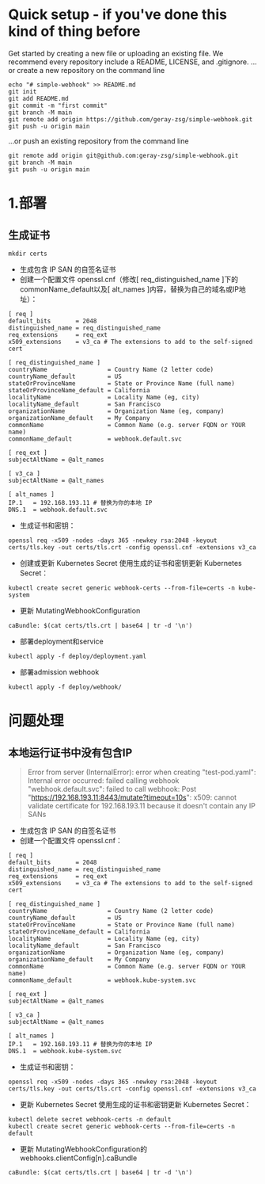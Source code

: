 # Quick setup - if you've done this kind of thing before
Get started by creating a new file or uploading an existing file. We recommend every repository include a README, LICENSE, and .gitignore.
…or create a new repository on the command line
```
echo "# simple-webhook" >> README.md
git init
git add README.md
git commit -m "first commit"
git branch -M main
git remote add origin https://github.com/geray-zsg/simple-webhook.git
git push -u origin main
```
…or push an existing repository from the command line
```
git remote add origin git@github.com:geray-zsg/simple-webhook.git
git branch -M main
git push -u origin main
```

# 1.部署
## 生成证书
```
mkdir certs
```

- 生成包含 IP SAN 的自签名证书
- 创建一个配置文件 openssl.cnf（修改[ req_distinguished_name ]下的commonName_default以及[ alt_names ]内容，替换为自己的域名或IP地址）：
```
[ req ]
default_bits       = 2048
distinguished_name = req_distinguished_name
req_extensions     = req_ext
x509_extensions    = v3_ca # The extensions to add to the self-signed cert

[ req_distinguished_name ]
countryName                 = Country Name (2 letter code)
countryName_default         = US
stateOrProvinceName         = State or Province Name (full name)
stateOrProvinceName_default = California
localityName                = Locality Name (eg, city)
localityName_default        = San Francisco
organizationName            = Organization Name (eg, company)
organizationName_default    = My Company
commonName                  = Common Name (e.g. server FQDN or YOUR name)
commonName_default          = webhook.default.svc

[ req_ext ]
subjectAltName = @alt_names

[ v3_ca ]
subjectAltName = @alt_names

[ alt_names ]
IP.1   = 192.168.193.11 # 替换为你的本地 IP
DNS.1  = webhook.default.svc
```

- 生成证书和密钥：
```
openssl req -x509 -nodes -days 365 -newkey rsa:2048 -keyout certs/tls.key -out certs/tls.crt -config openssl.cnf -extensions v3_ca

```
- 创建或更新 Kubernetes Secret
使用生成的证书和密钥更新 Kubernetes Secret：
```
kubectl create secret generic webhook-certs --from-file=certs -n kube-system

```
- 更新 MutatingWebhookConfiguration
```
caBundle: $(cat certs/tls.crt | base64 | tr -d '\n')

```


- 部署deployment和service
```
kubectl apply -f deploy/deployment.yaml
```

- 部署admission webhook
```
kubectl apply -f deploy/webhook/
```

# 问题处理
## 本地运行证书中没有包含IP
> Error from server (InternalError): error when creating "test-pod.yaml": Internal error occurred: failed calling webhook "webhook.default.svc": failed to call webhook: Post "https://192.168.193.11:8443/mutate?timeout=10s": x509: cannot validate certificate for 192.168.193.11 because it doesn't contain any IP SANs

- 生成包含 IP SAN 的自签名证书
- 创建一个配置文件 openssl.cnf：
```
[ req ]
default_bits       = 2048
distinguished_name = req_distinguished_name
req_extensions     = req_ext
x509_extensions    = v3_ca # The extensions to add to the self-signed cert

[ req_distinguished_name ]
countryName                 = Country Name (2 letter code)
countryName_default         = US
stateOrProvinceName         = State or Province Name (full name)
stateOrProvinceName_default = California
localityName                = Locality Name (eg, city)
localityName_default        = San Francisco
organizationName            = Organization Name (eg, company)
organizationName_default    = My Company
commonName                  = Common Name (e.g. server FQDN or YOUR name)
commonName_default          = webhook.kube-system.svc

[ req_ext ]
subjectAltName = @alt_names

[ v3_ca ]
subjectAltName = @alt_names

[ alt_names ]
IP.1   = 192.168.193.11 # 替换为你的本地 IP
DNS.1  = webhook.kube-system.svc
```

- 生成证书和密钥：
```
openssl req -x509 -nodes -days 365 -newkey rsa:2048 -keyout certs/tls.key -out certs/tls.crt -config openssl.cnf -extensions v3_ca

```
- 更新 Kubernetes Secret
使用生成的证书和密钥更新 Kubernetes Secret：
```
kubectl delete secret webhook-certs -n default
kubectl create secret generic webhook-certs --from-file=certs -n default

```
- 更新 MutatingWebhookConfiguration的webhooks.clientConfig[n].caBundle
```
caBundle: $(cat certs/tls.crt | base64 | tr -d '\n')

```

